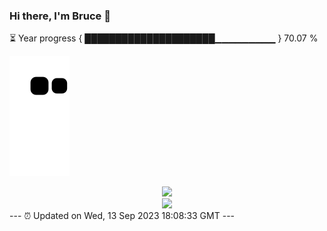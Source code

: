 ### Hi there, I'm Bruce 👋
⏳ Year progress { █████████████████████▁▁▁▁▁▁▁▁▁ } 70.07 %

![](https://raw.githubusercontent.com/Swiftie13st/Swiftie13st/main/assets/github-contribution-grid-snake.svg)


<div align="center"> <img src="https://metrics.lecoq.io/Swiftie13st?template=classic&config.timezone=Asia%2FShanghai"> </div>

<div align="center"> <img src="https://github-readme-streak-stats.herokuapp.com/?user=Swiftie13st" /> </div>
---
⏰ Updated on Wed, 13 Sep 2023 18:08:33 GMT
---

